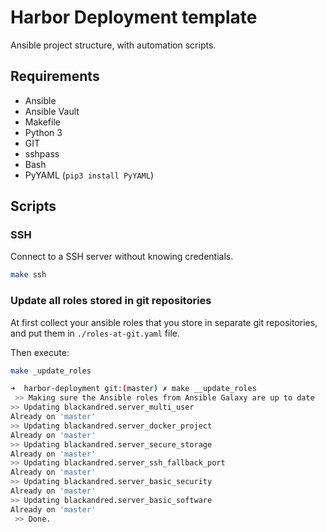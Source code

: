 Harbor Deployment template
==========================

Ansible project structure, with automation scripts.

## Requirements

- Ansible
- Ansible Vault
- Makefile
- Python 3
- GIT
- sshpass
- Bash
- PyYAML (`pip3 install PyYAML`)

## Scripts

### SSH

Connect to a SSH server without knowing credentials.

```bash
make ssh
```

### Update all roles stored in git repositories

At first collect your ansible roles that you store in separate git repositories, and put them in `./roles-at-git.yaml` file.

Then execute:

```bash
make _update_roles
```

```bash
➜  harbor-deployment git:(master) ✗ make __update_roles
 >> Making sure the Ansible roles from Ansible Galaxy are up to date
>> Updating blackandred.server_multi_user
Already on 'master'
>> Updating blackandred.server_docker_project
Already on 'master'
>> Updating blackandred.server_secure_storage
Already on 'master'
>> Updating blackandred.server_ssh_fallback_port
Already on 'master'
>> Updating blackandred.server_basic_security
Already on 'master'
>> Updating blackandred.server_basic_software
Already on 'master'
 >> Done.
```
